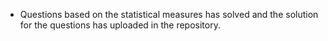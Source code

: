 * Questions based on the statistical measures has solved and the solution for the questions has uploaded in the repository.
